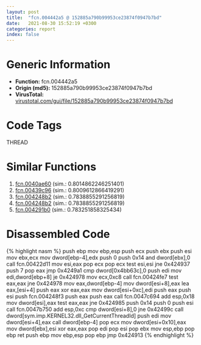 ```yaml
---
layout: post
title:  "fcn.004442a5 @ 152885a790b99953ce23874f0947b7bd"
date:   2021-08-30 15:52:19 +0300
categories: report
index: false
---
```


# Generic Information
- **Function:** fcn.004442a5
- **Origin (md5):** 152885a790b99953ce23874f0947b7bd
- **VirusTotal:** [virustotal.com/gui/file/152885a790b99953ce23874f0947b7bd][virustotal_ref]

# Code Tags
<span class="tag" id="THREAD">THREAD</span>


# Similar Functions

1. [fcn.0040ae60][similar_1_ref] (sim.: 0.8014862246251401)
2. [fcn.00439c96][similar_2_ref] (sim.: 0.8009612866419291)
3. [fcn.004248b2][similar_3_ref] (sim.: 0.7838855291256819)
4. [fcn.004248b2][similar_4_ref] (sim.: 0.7838855291256819)
5. [fcn.004291b0][similar_5_ref] (sim.: 0.783251858325434)


# Disassembled Code

{% highlight nasm %}
push ebp
mov ebp,esp
push ecx
push ebx
push esi
mov ebx,ecx
mov dword[ebp-4],edx
push 0
push 0x14
and dword[ebx],0
call fcn.00422d11
mov esi,eax
pop ecx
pop ecx
test esi,esi
jne 0x424937
push 7
pop eax
jmp 0x4249a1
cmp dword[0x4bb63c],0
push edi
mov edi,dword[ebp+8]
je 0x424978
mov ecx,0xc8
call fcn.00424fe7
test eax,eax
jne 0x424978
mov eax,dword[ebp-4]
mov dword[esi+8],eax
lea eax,[esi+4]
push eax
xor eax,eax
mov dword[esi+0xc],edi
push eax
push esi
push fcn.004248f3
push eax
push eax
call fcn.0047c694
add esp,0x18
mov dword[esi],eax
test eax,eax
jne 0x424985
push 0x14
push 0
push esi
call fcn.0047b750
add esp,0xc
cmp dword[esi+8],0
jne 0x42499c
call dword[sym.imp.KERNEL32.dll_GetCurrentThreadId]
push edi
mov dword[esi+4],eax
call dword[ebp-4]
pop ecx
mov dword[esi+0x10],eax
mov dword[ebx],esi
xor eax,eax
pop edi
pop esi
pop ebx
mov esp,ebp
pop ebp
ret 
push ebp
mov ebp,esp
pop ebp
jmp 0x424913
{% endhighlight %}


[similar_1_ref]: /report/fcn.0040ae60@ca482108b30ec675315f128a8f4fc7af
[similar_2_ref]: /report/fcn.00439c96@b3771987fba16f4fba07d1109ec72c76
[similar_3_ref]: /report/fcn.004248b2@f068e0a788db6c075da6c407576e943b
[similar_4_ref]: /report/fcn.004248b2@e02c832a2c768752009e071574e12967
[similar_5_ref]: /report/fcn.004291b0@a1c6b07868a0eea8f4ee5a872aa71909
[virustotal_ref]: https://www.virustotal.com/gui/file/152885a790b99953ce23874f0947b7bd